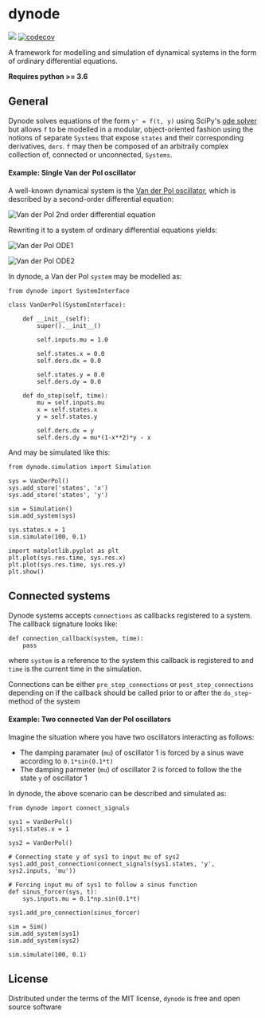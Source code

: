 # dynode

![](https://github.com/freol35241/dynode/workflows/dynode/badge.svg)
[![codecov](https://codecov.io/gh/freol35241/dynode/branch/master/graph/badge.svg)](https://codecov.io/gh/freol35241/dynode)

A framework for modelling and simulation of dynamical systems in the form of ordinary differential equations.

**Requires python >= 3.6**

## General

Dynode solves equations of the form ```y' = f(t, y)``` using SciPy's [ode solver](https://docs.scipy.org/doc/scipy/reference/generated/scipy.integrate.ode.html) but allows ```f``` to be modelled in a modular, object-oriented fashion using the notions of separate ```Systems``` that expose ```states``` and their corresponding derivatives, ```ders```. ```f``` may then be composed of an arbitraily complex collection of, connected or unconnected, ```Systems```.


#### Example: Single Van der Pol oscillator
A well-known dynamical system is the [Van der Pol oscillator](https://en.wikipedia.org/wiki/Van_der_Pol_oscillator), which is described by a second-order differential equation:

![Van der Pol 2nd order differential equation](https://wikimedia.org/api/rest_v1/media/math/render/svg/99e33aa1bcd07cd6ce8cf2cf5bd9d630c3b0d21e)

Rewriting it to a system of ordinary differential equations yields:

![Van der Pol ODE1](https://wikimedia.org/api/rest_v1/media/math/render/svg/2e9748620372632fc912d764f4589a32f0626658)

![Van der Pol ODE2](https://wikimedia.org/api/rest_v1/media/math/render/svg/82fff2145f98d0281f9c22c97fe6c625386d2b8e)

In dynode, a Van der Pol ```system``` may be modelled as:

```
from dynode import SystemInterface

class VanDerPol(SystemInterface):

    def __init__(self):
        super().__init__()

        self.inputs.mu = 1.0

        self.states.x = 0.0
        self.ders.dx = 0.0

        self.states.y = 0.0
        self.ders.dy = 0.0

    def do_step(self, time):
        mu = self.inputs.mu
        x = self.states.x
        y = self.states.y

        self.ders.dx = y
        self.ders.dy = mu*(1-x**2)*y - x
```

And may be simulated like this:

```
from dynode.simulation import Simulation

sys = VanDerPol()
sys.add_store('states', 'x')
sys.add_store('states', 'y')

sim = Simulation()
sim.add_system(sys)

sys.states.x = 1
sim.simulate(100, 0.1)

import matplotlib.pyplot as plt
plt.plot(sys.res.time, sys.res.x)
plt.plot(sys.res.time, sys.res.y)
plt.show()
```

## Connected systems
Dynode systems accepts ```connections``` as callbacks registered to a system. The callback signature looks like:

```
def connection_callback(system, time):
    pass
```
where ```system``` is a reference to the system this callback is registered to and ```time``` is the current time in the simulation.

Connections can be either ```pre_step_connections``` or ```post_step_connections``` depending on if the callback should be called prior to or after the ```do_step```-method of the system


#### Example: Two connected Van der Pol oscillators
Imagine the situation where you have two oscillators interacting as follows:

* The damping paramater (```mu```) of oscillator 1 is forced by a sinus wave according to ```0.1*sin(0.1*t)```
* The damping parmeter (```mu```) of oscillator 2 is forced to follow the the state ```y``` of oscillator 1

In dynode, the above scenario can be described and simulated as:
```
from dynode import connect_signals

sys1 = VanDerPol()
sys1.states.x = 1

sys2 = VanDerPol()

# Connecting state y of sys1 to input mu of sys2
sys1.add_post_connection(connect_signals(sys1.states, 'y', sys2.inputs, 'mu'))

# Forcing input mu of sys1 to follow a sinus function
def sinus_forcer(sys, t):
    sys.inputs.mu = 0.1*np.sin(0.1*t)

sys1.add_pre_connection(sinus_forcer)

sim = Sim()
sim.add_system(sys1)
sim.add_system(sys2)

sim.simulate(100, 0.1)
```

## License

Distributed under the terms of the MIT license, `dynode` is free and open source software


